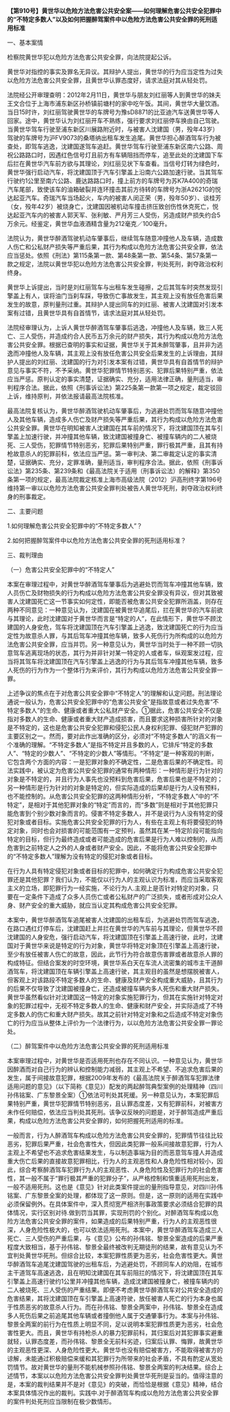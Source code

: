 **【第910号】黄世华以危险方法危害公共安全案——如何理解危害公共安全犯罪中的“不特定多数人”以及如何把握醉驾案件中以危险方法危害公共安全罪的死刑适用标准**

一、基本案情

检察院黄世华犯以危险方法危害公共安全罪，向法院提起公诉。

黄世华对指控的事实及罪名无异议。其辩护人提出，黄世华的行为应当定性为过失以危险方法危害公共安全罪，且黄世华认罪态度好，请求法庭对其从轻处罚。

法院经公开审理查明：2012年2月11日，黄世华与朋友刘红丽等人到黄世华的妹夫王文合位于上海市浦东新区孙桥镇前塘村的家中吃午饭。其间，黄世华大量饮酒。当日15时许，刘红丽驾驶黄世华的车牌号为豫sD8871的比亚迪汽车送黄世华等人回家。途中，黄世华认为刘红丽开车不熟练，强行要求刘红丽停车换由自己驾驶。当黄世华驾车行驶至浦东新区川展路附近时，与被害人沈建国（男，殁年43岁）驾驶的车牌号为沪FV9073的桑塔纳出租车发生追尾。黄世华担心醉酒驾车行为被查处，即驾车逃逸，沈建国遂驾车追赶。黄世华驾车行驶至浦东新区南六公路、周祝公路路口时，因遇红色信号灯且前方有车辆阻挡而停车，追至此处的沈建国下车后拦在黄世华汽车前方欲与其理论，刘红丽见状下车查看。当信号灯转为绿色时，黄世华强行启动汽车，将沈建国顶于汽车引擎盖上沿南六公路加速行驶。当其驾车行驶约1公里至南六公路、鹿达路路口时，撞上前方的车牌号为苏K7A400的奇瑞汽车尾部，致使该车的油箱破裂并连环撞击其前方待转的车牌号为浙A2621G的悦达起亚汽车。奇瑞汽车当场起火，车内的被害人闵正荣（男，殁年50岁）、谈桂芳（女，殁年42岁）被烧身亡，沈建国因被机动车撞击挤压致创伤性休克死亡，悦达起亚汽车内的被害人郭天军、张利敏、严月芳三人受伤，另造成财产损失约合5万余元。经鉴定，黄世华血液酒精含量为212毫克／100毫升。

法院认为，黄世华醉酒驾驶机动车肇事后，继续驾车随意冲撞他人及车辆，造成数人伤亡和公私财产损失等严重后果，其行为构成以危险方法危害公共安全罪，依法应当惩处。依照《刑法》第115条第一款、第48条第一款、第54条、第57条第一款之规定，法院以黄世华犯以危险方法危害公共安全罪，判处死刑，剥夺政治权利终身。

黄世华上诉提出，当时是刘红丽驾车与出租车发生碰擦，之后其驾车时突然发现引擎盖上有人，误将油门当刹车踩，导致伤亡事故发生，其主观上没有放任危害后果发生的故意，原判量刑过重。其辩护人提出同车的刘红丽、被害人沈建国对引发本案有过错，且黄世华具有自首情节，请求法庭对其从轻处罚。

法院经审理认为，上诉人黄世华醉酒驾车肇事后逃逸，冲撞他人及车辆，致三人死亡、三人受伤，并造成约合人民币五万余元的财产损失，其行为构成以危险方法危害公共安全罪。根据已查明的事实和证据，黄世华关于其未醉驾肇事，且并非为逃逸而冲撞他人及车辆，其主观上没有放任危害公共安全后果发生的上诉理由，其辩护人提出的刘红丽、沈建国的行为对引发本案有过错，黄世华具有自首情节的辩护意见与事实不符，不予采纳。黄世华犯罪情节特别恶劣、犯罪后果特别严重，依法应当严惩。原判认定的事实清楚，证据确实、充分，适用法律正确，量刑适当，审判程序合法。据此，依照《刑事诉讼法》第225条第一款第一项之规定，裁定驳回上诉，维持原判，并依法报请最高法院核准。

最高法院复核认为，黄世华醉酒驾驶机动车肇事后，为逃避处罚而驾车随意冲撞他人及其他车辆，造成多人伤亡及财产损失等严重后果，其行为构成以危险方法危害公共安全罪。黄世华在明知被害人沈建国在其车前的情况下，将沈建国顶在其车引擎盖上加速行驶，并冲撞其他车辆，致沈建国被撞身亡、被撞车辆内的二人被烧死、三人受伤，犯罪情节特别恶劣，犯罪后果特别严重，罪行极其严重，且其有持枪故意杀人的犯罪前科，依法应当严惩。第一审判决、第二审裁定认定的事实清楚，证据确实、充分，定罪准确，量刑适当，审判程序合法。据此，依照《刑事诉讼法》第235条、第239条和《最高法院关于适用（刑事诉讼法）的解释》第350条第一项的规定，最高法院裁定核准上海市高级法院（2012）沪高刑终字第196号维持第一审以以危险方法危害公共安全罪判处被告人黄世华死刑，剥夺政治权利终身的刑事裁定。

二、主要问题

1.如何理解危害公共安全犯罪中的“不特定多数人”？

2.如何把握醉驾案件中以危险方法危害公共安全罪的死刑适用标准？

三、裁判理由

（一）危害公共安全犯罪中的“不特定人”

本案在审理过程中，对黄世华醉酒驾车肇事后为逃避处罚而驾车冲撞其他车辆，致人员伤亡及财物损失的行为构成以危险方法危害公共安全罪没有异议，但对其致被害人沈建国死亡这一节事实如何定性，即能否被危害公共安全犯罪所涵盖，则存在两种不同意见：一种意见认为，沈建国在被黄世华追尾后，拦在黄世华的汽车前欲与其理论，此时沈建国对于黄世华而言是“特定的人”，在此情形下，黄世华不顾沈建国的人身安危，驾车将沈建国顶在汽车引擎盖上逃逸，致沈建国死亡的行为应当定性为故意杀人罪，与其后驾车冲撞其他车辆，致多人死伤行为所构成的以危险方法危害公共安全罪，应当并罚。另一种意见认为，黄世华当时处于一种不顾一切执意驾车逃离现场的状态，其行为并非针对某一特定的人或者车，纵观案发过程，应当将其驾车将沈建国顶在汽车引擎盖上逃逸的行为与其后驾车冲撞其他车辆，致多人死伤的行为作为一个整体行为来评价，其行为构成以危险方法危害公共安全罪一罪。

上述争议的焦点在于对危害公共安全罪中“不特定人”的理解和认定问题。刑法理论通说一般认为，危害公共安全犯罪中的“危害公共安全”是指故意或者过失危害“不特定多数人”的生命、健康或者重大公私财产安全。①据此，危害公共安全不仅是指对多数人的生命、健康或者重大财产造成损害，而且要求这种损害所针对的对象是不特定的，这也是危害公共安全犯罪和侵犯公民人身权利犯罪、侵犯财产犯罪的主要区别之一。然而，要对此作出准确的区分，必须对“不特定多数人”的涵义有一个准确的理解。“不特定多数人”是指不特定并且多数的人，它排斥“特定的多数人”、“特定的少数人”、“不特定的少数人”等情形。“不特定”是一种客观的判断，它包含两个方面的内容：一是犯罪对象的不确定性，二是危害后果的不确定性。司法实践中，被认定为危害公共安全犯罪的通常有两种情形：一种情形是行为针对的对象是不特定的，并且行为人事先也没预料到危害后果，危害后果也是不特定的；另一种情形是行为针对的对象是特定的，但实际造成的后果却是行为人没有预料，也不能控制的。从危害公共安全犯罪的这两种情形分析，“不特定多数人”中的“不特定”，是相对于其他犯罪对象的“特定”而言的，而“多数”则是相对于其他犯罪只能危害到个别少数对象而言的。侵害不特定多数人，并不是说行为人没有特定的侵犯对象或者目标。实施危害公共安全犯罪的行为人，有些在主观上有将要侵犯的特定对象，同时也会对损害的可能范围有一定预判，虽然其在某一特定阶段可能指向特定的目标，但行为最终造成或者可能造成的危害后果是行为人难以控制的，从而危害到之前特定人之外的人身或者财产安全。因此，不能将危害公共安全犯罪中的“不特定多数人”理解为没有特定的侵犯对象或者目标。

在行为人具有特定侵犯对象或者目标的犯罪中，如何确定行为构成危害公共安全犯罪还是其他犯罪？我们认为，不能仅以行为人的主观认识为标准，而应当采取客观主义的立场，即犯罪行为一经实施，不论行为人.主观上是否针对特定的对象，只要在一定条件下造成了众多人员伤亡或者公私财产的广泛损失，或者形成对公众人身、财产安全的重大威胁，就应当认定其构成危害公共安全犯罪。

本案中，黄世华醉酒驾车追尾被害人沈建国的出租车后，为逃避处罚而驾车逃逸，在路口遇红灯停车后，沈建国赶上并拦在黄世华的汽车前与其理论，但黄世华不顾沈建国的人身安危，强行启动汽车，将沈建国顶在引擎盖上高速行驶，此时，沈建国对于黄世华来说是特定的行为对象，黄世华将特定对象顶在引擎盖上高速行驶，至少有放任被害人伤亡的故意，因此，此节行为符合故意伤害罪或者故意杀人罪的构成特征。但结合案发的时空环境，黄世华系白天在车流人流密集的城市主干道醉酒驾车，将沈建国顶在车辆引擎盖上高速行驶，其主观目的虽然是想摆脱被害人，但客观上对该路段不特定多数人的生命、健康及财产安全构成重大威胁，且其行为的后果不仅导致了沈建国被撞身亡，还造成被撞车辆内多人死伤和重大财产损失。黄世华虽然看似针对沈建国这一特定的对象实施犯罪行为，但其在实施针对特定对象的犯罪过程中，无视不特定多数人的生命、健康和财产安全，并实际造成了不特定多数人的伤亡和重大财产损失。故其之前针对特定对象和之后造成不特定对象伤亡的行为应当从整体上评价为一个法律行为，以以危险方法危害公共安全罪一罪论处。

（二）醉驾案件中以危险方法危害公共安全罪的死刑适用标准

本案审理过程中，对黄世华是否适用死刑也存在不同认识。一种意见认为，黄世华因醉酒而对自己行为的辨认和控制能力减弱，其主观上不希望、不追求危害后果的发生，属于间接故意犯罪，根据2009年发布的《最高法院关于醉酒驾车犯罪法律适用问题的意见》（以下简称《意见》）配发的两起醉驾典型案例的处理精神（四川孙伟铭案、广东黎景全案）①依法可判处其死缓。另一种意见认为，本案犯罪后果特别严重，黄世华犯罪情节特别恶劣，且认罪态度差，又有犯罪前科，对被害方未作任何赔偿，依法应当判处其死刑。该争议反映的问题是，对于醉驾造成严重后果，构成以危险方法危害公共安全罪的，如何把握死刑适用的标准。

一般而言，行为人醉酒驾车构成以危险方法危害公共安全罪的，犯罪情节往往比较恶劣，犯罪后果严重，社会危害性大，但因此类犯罪一般系间接故意犯罪，行为人主观上不希望也不追求危害结果发生，与以制造事端为目的而恶意驾车撞人并造成重大伤亡后果的直接故意犯罪相比，行为人的主观恶性和人身危险性相对较小，因此，综合考察醉酒驾车犯罪行为人的主观恶性、人身危险性及犯罪行为的社会危害性，其一般不属于“罪行极其严重的犯罪分子”，从严格控制和慎重适用死刑出发，一般不适用死刑。这也是《意见》针对此类案件提出的量刑指导意见，对四川孙伟铭案、广东黎景全案的处理，都体现了这一原则。但是，这一原则的适用在实践中必须保留例外。在具体案件中，深入贯彻宽严相济刑事政策要求必须结合犯罪的具体情况，实行区别对待.做到罚当其罪，实现刑罚的个别化。对醉酒驾车构成以危险方法危害公共安全罪的案件，如果造成的后果特别严重，行为人的主观恶性很深，人身危险性极大的，也可以依法适用死刑。本案中，黄世华醉酒驾车造成三人死亡、三人受伤的严重后果，与《意见》公布的孙伟铭、黎景全案造成的后果严重程度大致相当，基于孙伟铭、黎景全最终被改判无期徒刑的结果，故有意见认为不宜判处黄世华死刑。但综合比较，本案犯罪性质更为恶劣，社会危害性更大。黄世华醉酒驾车追尾沈建国驾驶的出租车后，为逃避处罚，不顾同车人的劝阻，在城市主干道驾车高速逃逸，且在明知沈建国在其车前阻拦的情况下，将沈建国顶在其车引擎盖上高速行驶约1公里并冲撞其他车辆，造成沈建国被撞身亡，被撞车辆内的二人被烧死、三人受伤的严重结果。即便不考虑黄世华醉酒驾车对公共安全造成的危害结果，其将沈建国顶在车引擎盖上高速符驶，放任被害人死亡的行为本身也属于性质恶劣的故意杀人行为。而在孙伟铭、黎景全两案中，孙伟铭、黎景全在造成多人死伤后果之前追尾其他车辆或者撞倒他人属于交通肇事行为。本案与孙伟铭、黎景全两案的前行为在性质上明显不同，足以说明本案犯罪性质更为恶劣，社会危害性更大。而且，黄世华有持枪杀人的暴力犯罪前科，其归案后对其犯罪事实避重就轻，认罪态度差，而孙伟铭、黎景全无前科劣迹，归案后认罪、悔罪，故黄世华的主观恶性更深、人身危险性更大。黄世华也没有赔偿被害方，不能取得被害方的谅解，未能通过积极赔偿来缓和其犯罪行为所带来的社会矛盾，不具有酌定从宽处罚情节。故对黄世华的量刑不能机械参照孙伟铭、黎景全两案的判决结果。综合上述情节，本案以以危险方法危害公共安全罪判处黄世华死刑是妥当的。值得注意的是，本案的裁判结果并不是对《意见》的突破，而恰恰是根据《意见》精神，结合本案具体情况作出的裁判。实践中.对于醉酒驾车构成以危险方法危害公共安全罪的案件判处死刑应当限制在极少数情形。